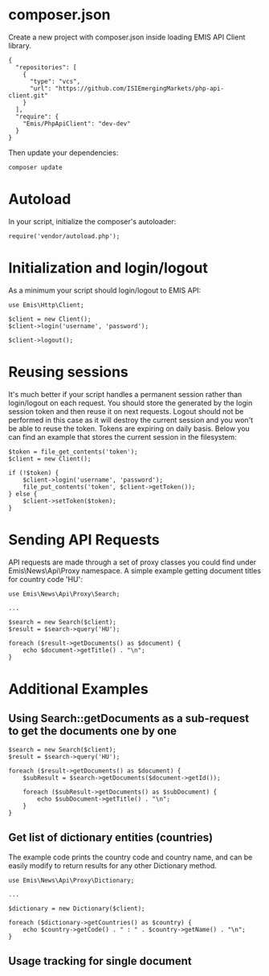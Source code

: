 # composer.json

Create a new project with composer.json inside loading EMIS API Client library.

```
{
  "repositories": [
    {
      "type": "vcs",
      "url": "https://github.com/ISIEmergingMarkets/php-api-client.git"
    }
  ],
  "require": {
    "Emis/PhpApiClient": "dev-dev"
  }
}
```

Then update your dependencies:

```
composer update
```

# Autoload 

In your script, initialize the composer's autoloader:

```
require('vendor/autoload.php');
```

# Initialization and login/logout

As a minimum your script should login/logout to EMIS API:

```
use Emis\Http\Client;

$client = new Client();
$client->login('username', 'password');

$client->logout();
```

# Reusing sessions

It's much better if your script handles a permanent session rather than login/logout on each request. You should store
the generated by the login session token and then reuse it on next requests. Logout should not be performed in this case
as it will destroy the current session and you won't be able to reuse the token. Tokens are expiring on daily basis. 
Below you can find an example that stores the current session in the filesystem:

```
$token = file_get_contents('token');
$client = new Client();

if (!$token) {
    $client->login('username', 'password');
    file_put_contents('token', $client->getToken());
} else {
    $client->setToken($token);
}
```

# Sending API Requests

API requests are made through a set of proxy classes you could find under Emis\News\Api\Proxy namespace. 
A simple example getting document titles for country code 'HU':

```
use Emis\News\Api\Proxy\Search;

...

$search = new Search($client);
$result = $search->query('HU');

foreach ($result->getDocuments() as $document) {
    echo $document->getTitle() . "\n";
}
```

# Additional Examples

## Using Search::getDocuments as a sub-request to get the documents one by one

```
$search = new Search($client);
$result = $search->query('HU');

foreach ($result->getDocuments() as $document) {
    $subResult = $search->getDocuments($document->getId());

    foreach ($subResult->getDocuments() as $subDocument) {
        echo $subDocument->getTitle() . "\n";
    }
}
```

## Get list of dictionary entities (countries) 

The example code prints the country code and country name, and can be easily modify to return results for
any other Dictionary method.

```
use Emis\News\Api\Proxy\Dictionary;

...

$dictionary = new Dictionary($client);

foreach ($dictionary->getCountries() as $country) {
    echo $country->getCode() . " : " . $country->getName() . "\n";
}
```

## Usage tracking for single document

